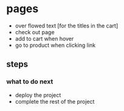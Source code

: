 # pages
<!-- - to top button -->
- over flowed text [for the titles in the cart]
- check out page
- add to cart when hover
- go to product when clicking link

## steps
<!-- - tailwind documentation  -->
<!-- - start analysing the project  -->
  <!-- -- differences on different screens -->
  <!-- -- variables [colors - font sizes- font families - spacing] -->
<!-- - start with home page -->


### what to do next 
<!-- - fix the iphone image -->
<!-- - insert the rest of the carousal elements  -->
- deploy the project
- complete the rest of the project

